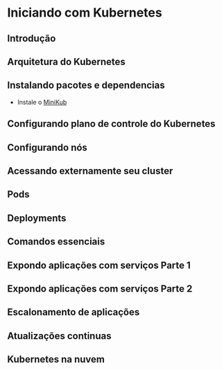 # Iniciando com Kubernetes


## Introdução
## Arquitetura do Kubernetes
## Instalando pacotes e dependencias

- Instale o [MiniKub](https://kubernetes.io/docs/tasks/tools/install-minikube/)

## Configurando plano de controle do Kubernetes
## Configurando nós
## Acessando externamente seu cluster
## Pods
## Deployments
## Comandos essenciais
## Expondo aplicações com serviços Parte 1
## Expondo aplicações com serviços Parte 2
## Escalonamento de aplicações
## Atualizações continuas
## Kubernetes na nuvem
